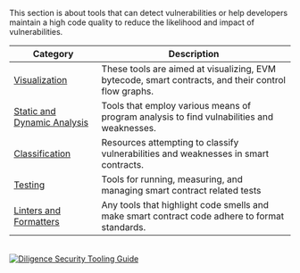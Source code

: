 This section is about tools that can detect vulnerabilities or help developers maintain a high
code quality to reduce the likelihood and impact of vulnerabilities.

| Category                                                        | Description                                                                                         |
| --------------------------------------------------------------- | --------------------------------------------------------------------------------------------------- |
| [Visualization](./visualization.md)                             | These tools are aimed at visualizing, EVM bytecode, smart contracts, and their control flow graphs. |
| [Static and Dynamic Analysis](./static-and-dynamic-analysis.md) | Tools that employ various means of program analysis to find vulnabilities and weaknesses.           |
| [Classification](./classification.md)                           | Resources attempting to classify vulnerabilities and weaknesses in smart contracts.                 |
| [Testing](./testing.md)                                         | Tools for running, measuring, and managing smart contract related tests                             |
| [Linters and Formatters](./linters-and-formatters.md)           | Any tools that highlight code smells and make smart contract code adhere to format standards.       |


<br/>[<img alt="Diligence Security Tooling Guide" src="https://user-images.githubusercontent.com/13966291/201916110-79731745-7229-4b06-901c-332836ccc7ee.png">](https://consensys.net/diligence/resources/security-tooling-guide?utm_source=github&utm_medium=devcommunity&utm_campaign=2022_Nov_diligence-security-tooling-guide_content_content)<br/>